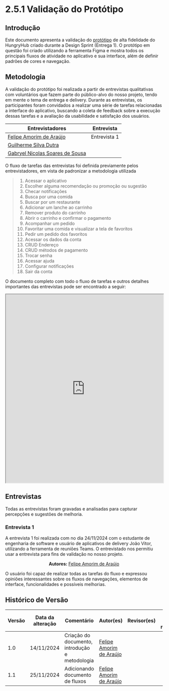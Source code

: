 # 2.5.1 Validação do Protótipo

## Introdução

Este documento apresenta a validação do [protótipo](https://unbarqdsw2024-2.github.io/2024.2_G7_Entrega_Entrega_01/#/Base/DesignSprint/Prototipo) de alta fidelidade do HungryHub criado durante a Design Sprint (Entrega 1). O protótipo em questão foi criado utilizando a ferramenta Figma e mostra todos os principais fluxos de atividade no aplicativo e sua interface, além de definir padrões de cores e navegação. 

## Metodologia

A validação do protótipo foi realizada a partir de entrevistas qualitativas com voluntários que fazem parte do público-alvo do nosso projeto, tendo em mente o tema de entrega e delivery. Durante as entrevistas, os participantes foram convidados a realizar uma série de tarefas relacionadas a interface do aplicativo, buscando a coleta de feedback sobre a execução dessas tarefas e a avaliação da usabilidade e satisfação dos usuários.

| Entrevistadores | Entrevista |
|--|--|
| [Felipe Amorim de Araújo](https://github.com/lipeaaraujo) | Entrevista 1 |
| [Guilherme Silva Dutra](https://github.com/GuiDutra21) |  |
| [Gabryel Nicolas Soares de Sousa](https://github.com/gabryelns) |  |

O fluxo de tarefas das entrevistas foi definida previamente pelos entrevistadores, em vista de padronizar a metodologia utilizada

> 1. Acessar o aplicativo
> 2. Escolher alguma recomendação ou promoção ou sugestão
> 3. Checar notificações
> 4. Busca por uma comida
> 5. Buscar por um restaurante
> 6. Adicionar um lanche ao carrinho
> 7. Remover produto do carrinho
> 8. Abrir o carrinho e confirmar o pagamento
> 9. Acompanhar um pedido
> 10. Favoritar uma comida e visualizar a tela de favoritos
> 11. Pedir um pedido dos favoritos
> 12. Acessar os dados da conta
> 13. CRUD Endereço
> 14. CRUD métodos de pagamento
> 15. Trocar senha
> 16. Acessar ajuda
> 17. Configurar notificações
> 18. Sair da conta

O documento completo com todo o fluxo de tarefas e outros detalhes importantes das entrevistas pode ser encontrado a seguir:

<iframe src="https://drive.google.com/file/d/1kMJcRWDQr1LUmXHES8ywdbjq2Jrvwpj5/preview" width="100%" height="600px"></iframe>

## Entrevistas

Todas as entrevistas foram gravadas e analisadas para capturar percepções e sugestões de melhoria.

### Entrevista 1

A entrevista 1 foi realizada com no dia 24/11/2024 com o estudante de engenharia de software e usuário de aplicativos de delivery João Vitor, utilizando a ferramenta de reuniões Teams. O entrevistado nos permitiu usar a entrevista para fins de validação no nosso projeto.

<center>

<!-- iframe -->

**Autores:** [Felipe Amorim de Araújo](https://github.com/lipeaaraujo)

</center>

O usuário foi capaz de realizar todas as tarefas do fluxo e expressou opiniões interessantes sobre os fluxos de navegações, elementos de interface, funcionalidades e possíveis melhorias.

<!-- adicionar aqui as entrevistas -->

## Histórico de Versão

| Versão | Data da alteração | Comentário | Autor(es) | Revisor(es) | Data de revisão |
|--------|-----------|-----------|-----------|-------------|-------------|
| 1.0 | 14/11/2024 | Criação do documento, introdução e metodologia | [Felipe Amorim de Araújo](https://github.com/lipeaaraujo) |  |  |
| 1.1 | 25/11/2024 | Adicionando documento de fluxos | [Felipe Amorim de Araújo](https://github.com/lipeaaraujo) |  |  |